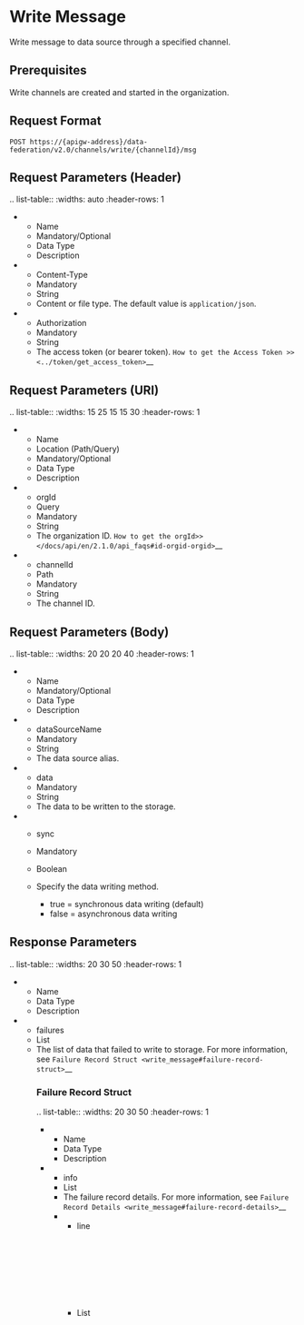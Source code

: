 # Write Message

Write message to data source through a specified channel.

## Prerequisites

Write channels are created and started in the organization.

## Request Format

```
POST https://{apigw-address}/data-federation/v2.0/channels/write/{channelId}/msg
```

## Request Parameters (Header)

.. list-table::
   :widths: auto
   :header-rows: 1

   * - Name
     - Mandatory/Optional
     - Data Type
     - Description
   * - Content-Type
     - Mandatory
     - String
     - Content or file type. The default value is `application/json`.
   * - Authorization
     - Mandatory
     - String
     - The access token (or bearer token). `How to get the Access Token >> <../token/get_access_token>`__


## Request Parameters (URI)

.. list-table::
   :widths: 15 25 15 15 30
   :header-rows: 1

   * - Name
     - Location (Path/Query)
     - Mandatory/Optional
     - Data Type
     - Description
   * - orgId
     - Query
     - Mandatory
     - String
     - The organization ID. `How to get the orgId>> </docs/api/en/2.1.0/api_faqs#id-orgid-orgid>`__
   * - channelId
     - Path
     - Mandatory
     - String
     - The channel ID.

## Request Parameters (Body)

.. list-table::
   :widths: 20 20 20 40
   :header-rows: 1

   * - Name
     - Mandatory/Optional
     - Data Type
     - Description
   * - dataSourceName
     - Mandatory
     - String
     - The data source alias.
   * - data
     - Mandatory
     - String
     - The data to be written to the storage.
   * - sync
     - Mandatory
     - Boolean
     - Specify the data writing method.

       + true = synchronous data writing (default)
       + false = asynchronous data writing

## Response Parameters

.. list-table::
   :widths: 20 30 50
   :header-rows: 1

   * - Name
     - Data Type
     - Description
   * - failures
     - List<Object>
     - The list of data that failed to write to storage. For more information, see `Failure Record Struct <write_message#failure-record-struct>`__

### Failure Record Struct

.. list-table::
   :widths: 20 30 50
   :header-rows: 1

   * - Name
     - Data Type
     - Description
   * - info
     - List<Object>
     - The failure record details. For more information, see `Failure Record Details <write_message#failure-record-details>`__
   * - line
     - List<Object>
     - The failure data.


#### Failure Record Details

.. list-table::
   :widths: 20 30 50
   :header-rows: 1

   * - Name
     - Data Type
     - Description
   * - field
     - String
     - The data field that failed to write to storage.  
   * - reason
     - String
     - The reason for failure.


## Error Code


## Samples

### Request Sample
```
url: https://{apigw-address}/data-federation/v2.0/channels/write/{channelId}/msg&orgId={}

method: POST

requestBody:
{
    "dataSourceName": "mysql_remote",
    "data": "{\"table\":\"data\",\"lines\":[{\"WGEN.GenReactivePW\":\"2.5283\",\"ou_id\":\"o15622268182161\",\"WTUR.TurbineListSts\":\"5\",\"WTUR.TurbineUnionSts\":\"71\",\"WTUR.ConnectionSts\":\"0\",\"WGEN.GenActivePW\":\"45.700001\",\"WROT.TemB2Mot\":\"29.504801\",\"WTUR.TurbineTopSts\":\"2\",\"WGEN.TorqueSetpoint\":\"867.359375\",\"WWPP.PPCurrentDay\":\"0\",\"WCNV.GridFreq\":\"49.971561\",\"WWPP.PPCurrentYear\":\"17896\",\"dev_id\":\"04mmQAEM\",\"WNAC.TemOut\":\"25.691801\",\"WWPP.PPCurrentMonth\":\"33763\",\"WTUR.TurbineHealthSts\":\"0\",\"timeOfDay\":\"2019-09-01 00:00:00\",\"WTUR.TurbineGroupSts\":\"70\"},{\"WGEN.GenReactivePW\":\"2.7037\",\"ou_id\":\"o15622268182161\",\"WTUR.TurbineListSts\":\"5\",\"WTUR.TurbineUnionSts\":\"71\",\"WTUR.ConnectionSts\":\"0\",\"WGEN.GenActivePW\":\"45.439999\",\"WTUR.TurbineTopSts\":\"2\",\"WGEN.TorqueSetpoint\":\"865.127869\",\"WCNV.GridFreq\":\"49.998112\",\"dev_id\":\"04mmQAEM\",\"WTUR.TurbineHealthSts\":\"0\",\"timeOfDay\":\"2019-09-01 00:00:01\",\"WTUR.TurbineGroupSts\":\"70\"}]}"
}
```

### Return Sample

```json
{
   "msg": "OK",
   "code": 0,
   "failures": [
     {
       "line": [],
       "info": [
         {
           "reason": "",
           "field": ""
         }
       ]
     }
   ],
   "submsg": ""
 }
```

## Java SDK Sample

```java
import com.alibaba.fastjson.JSONObject;
import com.envision.apim.poseidon.config.PConfig;
import com.envision.apim.poseidon.core.Poseidon;
import com.envision.apim.poseidon.request.PoseidonRequest;
import com.google.common.net.HttpHeaders;
import org.apache.commons.codec.binary.Hex;
import org.junit.Test;

import java.nio.charset.StandardCharsets;
import java.security.MessageDigest;
import java.security.NoSuchAlgorithmException;

public class Sample {

  private static String accessKey = "AccessKey of your APP";
  private static String secretKey = "SecretKey of your APP";
  private static String orgId = "yourOrgId";
  private static String channelId = "yourChannelId";
  private static String url = "https://{domain_url}";
  private static String token = "";

    private static class Request extends PoseidonRequest {

        public void setQueryParam(String key, Object value) {
            queryEncodeParams().put(key, value);
        }

        public void setMethod(String method) {
            this.method = method;
        }

        public void setBodyParams(String key, Object value) {
            bodyParams().put(key, value);
        }

        private String method;

        @Override
        public String baseUri() {
            return "";
        }

        @Override
        public String method() {
            return method;
        }
    }

    public static String getToken() {
        Request request = new Request();
        request.setMethod("POST");
        long timestamp = System.currentTimeMillis();
        String temp = accessKey + timestamp + secretKey;
        request.bodyParams().put("encryption", string2Sha256(temp).toLowerCase());
        request.bodyParams().put("timestamp", timestamp);
        request.bodyParams().put("appKey", accessKey);
        try {
            JSONObject response = Poseidon.config(PConfig.init().appKey(accessKey).appSecret(secretKey).debug())
                    .url(url + "/apim-token-service/v2.0/token/get")
                    .getResponse(request, JSONObject.class);
            return response.getJSONObject("data").getString("accessToken");
        } catch (Exception e) {
            e.printStackTrace();
        }
        return null;
    }

    private static String string2Sha256(String str) {
        MessageDigest messageDigest;
        String encodeStr = "";
        try {
            messageDigest = MessageDigest.getInstance("SHA-256");
            byte[] hash = messageDigest.digest(str.getBytes(StandardCharsets.UTF_8));
            encodeStr = Hex.encodeHexString(hash);
        } catch (NoSuchAlgorithmException e) {

        }
        return encodeStr;
    }

    @Test
    public void WriteMessage() {
        token = getToken();
        Request request = new Request();
        request.setQueryParam("orgId", orgId);
        request.setMethod("POST");
        request.headerParams().put(HttpHeaders.AUTHORIZATION, "Bearer " + token);
        request.headerParams().put(HttpHeaders.CONTENT_TYPE, "application/json");
        request.setBodyParams("data", "");
        request.setBodyParams("dataSourceName", "");
        request.setBodyParams("sync", false);
        try {
            JSONObject response = Poseidon.config(PConfig.init().appKey(accessKey).appSecret(secretKey))
                    .url(url + "/data-federation/v2.0/channels/write/" + channelId + "/msg")
                    .getResponse(request, JSONObject.class);
            System.out.println(response);
        } catch (Exception e) {
            e.printStackTrace();
        }
    }
}
```
